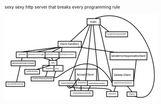 sexy sexy http server that breaks every programming rule

![alt text](https://github.com/Alacaster/http/blob/master/Untitled.png)

